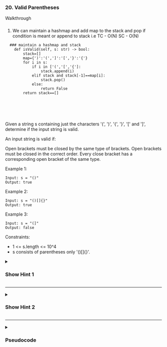 ### 20. Valid Parentheses
Walkthrough
###
1. We can maintain a hashmap and add map to the stack and pop if condition is meant or append to stack i.e TC -  O(N) SC - O(N)

```
  ### maintain a hashmap and stack
    def isValid(self, s: str) -> bool:
        stack=[]
        map={')':'(',']':'[','}':'{'}
        for i in s:
            if i in ['(','[','{']:
                stack.append(i)
            elif stack and stack[-1]==map[i]:
                stack.pop()
            else:
                return False
        return stack==[]




        
```
Given a string s containing just the characters '(', ')', '{', '}', '[' and ']', determine if the input string is valid.

An input string is valid if:

Open brackets must be closed by the same type of brackets.
Open brackets must be closed in the correct order.
Every close bracket has a corresponding open bracket of the same type.

Example 1:
```
Input: s = "()"
Output: true
```
Example 2:
```
Input: s = "()[]{}"
Output: true
```
Example 3:
```
Input: s = "(]"
Output: false
```

Constraints:

- 1 <= s.length <= 10^4
- s consists of parentheses only '()[]{}'.

<details>
  <summary><h3>Show Hint 1</h3></summary>
  <p>Use stack, when it is opening bracket push it to the stack and pop when it is the closing bracket and same bracket as opening bracket.</p>
</details>

---
<details>
  <summary><h3>Show Hint 2</h3></summary>
  <p>You can return false it closing bracket didn't match else finally return false if stack length is greater than 0 else return true.</p>
</details>

---
<details>
  <summary><h3>Pseudocode</h3></summary>
  <pre>
    stack -> Stack()
    for each character in s
      if character equals "{" or "(" or "[" then stack.push(character)
      else if stack.length greaterThan 0 and (stackLastPushedElement equals "{" and character equals "}" or stackLastPushedElement equals "[" and character equals "]" or stackLastPushedElement equals "(" and character equals ")"
        stack.pop()
      else return false
    if stack.length greaterThan 0 then return false
    else return true
  </pre>
</details>
